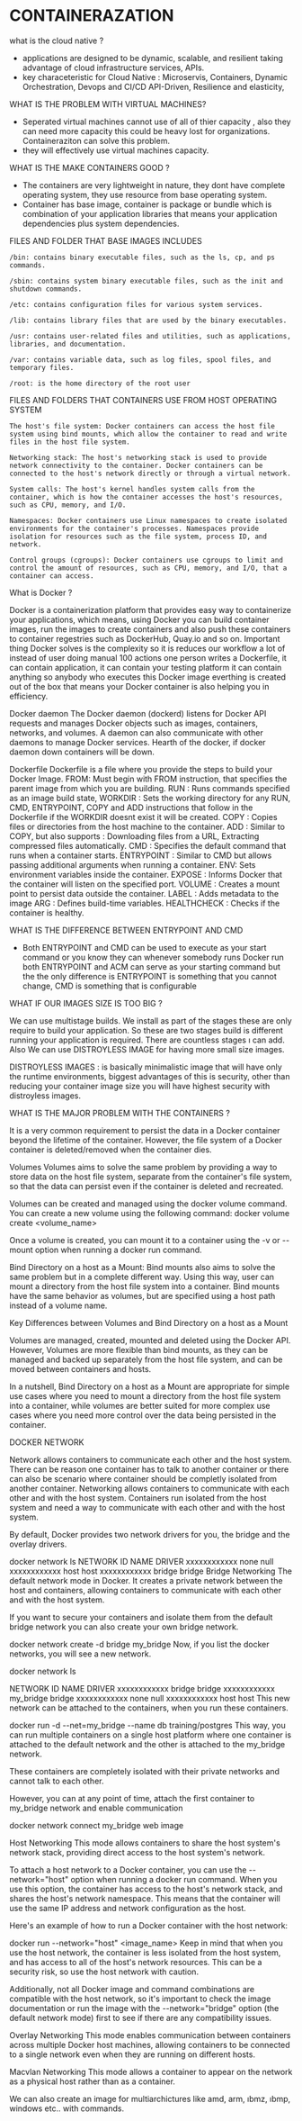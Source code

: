 # CONTAINERAZATION

what is the cloud native ?

 - applications are designed to be dynamic, scalable, and resilient taking advantage of cloud infrastructure services, APIs.
 - key characeteristic for Cloud Native : Microservis, Containers, Dynamic Orchestration, Devops and CI/CD API-Driven, Resilience and 
   elasticity, 

WHAT IS THE PROBLEM WITH VIRTUAL MACHINES? 

 - Seperated virtual machines cannot use of all of thier capacity , also they can need more capacity this could be heavy lost 
   for organizations. Containeraziton can solve this problem.
 - they will effectively use virtual machines capacity.

WHAT IS THE MAKE CONTAINERS GOOD ?

 - The containers are very lightweight in nature, they dont have complete operating system, they use resource from base operating system.
 - Container has base image, container is package or bundle which is combination of your application libraries that means your application dependencies plus system dependencies.

 FILES AND FOLDER THAT BASE IMAGES INCLUDES

    /bin: contains binary executable files, such as the ls, cp, and ps commands.

    /sbin: contains system binary executable files, such as the init and shutdown commands.

    /etc: contains configuration files for various system services.

    /lib: contains library files that are used by the binary executables.

    /usr: contains user-related files and utilities, such as applications, libraries, and documentation.

    /var: contains variable data, such as log files, spool files, and temporary files.

    /root: is the home directory of the root user


FILES AND FOLDERS THAT CONTAINERS USE FROM HOST OPERATING SYSTEM

    The host's file system: Docker containers can access the host file system using bind mounts, which allow the container to read and write files in the host file system.

    Networking stack: The host's networking stack is used to provide network connectivity to the container. Docker containers can be connected to the host's network directly or through a virtual network.

    System calls: The host's kernel handles system calls from the container, which is how the container accesses the host's resources, such as CPU, memory, and I/O.

    Namespaces: Docker containers use Linux namespaces to create isolated environments for the container's processes. Namespaces provide isolation for resources such as the file system, process ID, and network.

    Control groups (cgroups): Docker containers use cgroups to limit and control the amount of resources, such as CPU, memory, and I/O, that a container can access.


What is Docker ?

Docker is a containerization platform that provides easy way to containerize your applications, which means, using Docker you can build container images, run the images to create containers and also push these containers to container regestries such as DockerHub, Quay.io and so on.
Important thing Docker solves is the complexity so it is reduces our workflow a lot of instead of user doing manual 100 actions one person writes a Dockerfile, it can contain application, it can contain your testing platform it can contain anything so anybody who executes this Docker image everthing is created out of the box that means your Docker container is also helping you in efficiency.

Docker daemon
The Docker daemon (dockerd) listens for Docker API requests and manages Docker objects such as images, containers, networks, and volumes. A daemon can also communicate with other daemons to manage Docker services. Hearth of the docker, if docker daemon down containers will be down.

Dockerfile
Dockerfile is a file where you provide the steps to build your Docker Image.
FROM: Must begin with FROM instruction, that specifies the parent image from which you are building.
RUN : Runs commands specified as an image build state,
WORKDIR : Sets the working directory for any RUN, CMD, ENTRYPOINT, COPY and ADD instructions that follow in the Dockerfile if the WORKDIR doesnt exist it will be created.
COPY : Copies files or directories from the host machine to the container.
ADD : Similar to COPY, but also supports : Downloading files from a URL, Extracting compressed files automatically.
CMD : Specifies the default command that runs when a container starts. 
ENTRYPOINT : Similar to CMD but allows passing additional arguments when running a container. 
ENV: Sets environment variables inside the container.
EXPOSE : Informs Docker that the container will listen on the specified port.
VOLUME : Creates a mount point to persist data outside the container.
LABEL : Adds metadata to the image
ARG :  Defines build-time variables.
HEALTHCHECK : Checks if the container is healthy.

WHAT IS THE DIFFERENCE BETWEEN ENTRYPOINT AND CMD

  - Both ENTRYPOINT and CMD can be used to execute as your start command or you know they can whenever somebody runs Docker run both ENTRYPOINT and ACM can serve as your starting command but the the only difference is ENTRYPOINT is something that you cannot change, CMD is something that is configurable 


WHAT IF OUR IMAGES SIZE IS TOO BIG ?

  We can use multistage builds. We install as part of the stages these are only require to build your application. So these are two stages build is different running your application is required. There are countless stages ı can add. Also We can use DISTROYLESS IMAGE for having more small size images. 

  DISTROYLESS IMAGES : is basically minimalistic image that will have only the runtime environments, biggest advantages of this is security, other than reducing your container image size you will have highest security with distroyless images.


  WHAT IS THE MAJOR PROBLEM WITH THE CONTAINERS ?
  
   It is a very common requirement to persist the data in a Docker container beyond the lifetime of the container. However, the file system of a Docker container is deleted/removed when the container dies.

   Volumes
   Volumes aims to solve the same problem by providing a way to store data on the host file system, separate from the container's file system, so that the data can persist even if the container is deleted and recreated.

   Volumes can be created and managed using the docker volume command. You can create a new volume using the following command:
   docker volume create <volume_name>

   Once a volume is created, you can mount it to a container using the -v or --mount option when running a docker run command.


   Bind Directory on a host as a Mount: 
    Bind mounts also aims to solve the same problem but in a complete different way. Using this way, user can mount a directory from the host file system into a container. Bind mounts have the same behavior as volumes, but are specified using a host path instead of a volume name.


Key Differences between Volumes and Bind Directory on a host as a Mount

  Volumes are managed, created, mounted and deleted using the Docker API. However, Volumes are more flexible than bind mounts, as they can be managed and backed up separately from the host file system, and can be moved between containers and hosts.

  In a nutshell, Bind Directory on a host as a Mount are appropriate for simple use cases where you need to mount a directory from the host file system into a container, while volumes are better suited for more complex use cases where you need more control over the data being persisted in the container.


  DOCKER NETWORK 

Network allows containers to communicate each other and the host system. 
There can be reason one container has to talk to another container or there can also be scenario where container should be completly isolated from another container.
Networking allows containers to communicate with each other and with the host system. Containers run isolated from the host system and need a way to communicate with each other and with the host system.

By default, Docker provides two network drivers for you, the bridge and the overlay drivers.

docker network ls
NETWORK ID          NAME                DRIVER
xxxxxxxxxxxx        none                null
xxxxxxxxxxxx        host                host
xxxxxxxxxxxx        bridge              bridge
Bridge Networking
The default network mode in Docker. It creates a private network between the host and containers, allowing containers to communicate with each other and with the host system.


If you want to secure your containers and isolate them from the default bridge network you can also create your own bridge network.

docker network create -d bridge my_bridge
Now, if you list the docker networks, you will see a new network.

docker network ls

NETWORK ID          NAME                DRIVER
xxxxxxxxxxxx        bridge              bridge
xxxxxxxxxxxx        my_bridge           bridge
xxxxxxxxxxxx        none                null
xxxxxxxxxxxx        host                host
This new network can be attached to the containers, when you run these containers.

docker run -d --net=my_bridge --name db training/postgres
This way, you can run multiple containers on a single host platform where one container is attached to the default network and the other is attached to the my_bridge network.

These containers are completely isolated with their private networks and cannot talk to each other.

However, you can at any point of time, attach the first container to my_bridge network and enable communication

docker network connect my_bridge web
image

Host Networking
This mode allows containers to share the host system's network stack, providing direct access to the host system's network.

To attach a host network to a Docker container, you can use the --network="host" option when running a docker run command. When you use this option, the container has access to the host's network stack, and shares the host's network namespace. This means that the container will use the same IP address and network configuration as the host.

Here's an example of how to run a Docker container with the host network:

docker run --network="host" <image_name> <command>
Keep in mind that when you use the host network, the container is less isolated from the host system, and has access to all of the host's network resources. This can be a security risk, so use the host network with caution.

Additionally, not all Docker image and command combinations are compatible with the host network, so it's important to check the image documentation or run the image with the --network="bridge" option (the default network mode) first to see if there are any compatibility issues.

Overlay Networking
This mode enables communication between containers across multiple Docker host machines, allowing containers to be connected to a single network even when they are running on different hosts.

Macvlan Networking
This mode allows a container to appear on the network as a physical host rather than as a container.



We can also create an image for multiarchictures like amd, arm, ıbmz, ıbmp, windows etc.. with commands.